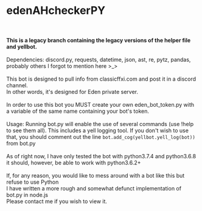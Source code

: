 # edenAHcheckerPY
<br><br> __This is a legacy branch containing the legacy versions of
the helper file and yellbot.__ <br><br> Dependencies: discord.py,
requests, datetime, json, ast, re, pytz, pandas, probably others I
forgot to mention here >_><br><br> This bot is designed to pull info
from classicffxi.com and post it in a discord channel.<br> In other
words, it's designed for Eden private server.<br><br> In order to use
this bot you MUST create your own eden_bot_token.py with a variable of
the same name containing your bot's token. <br><br> Usage: Running
bot.py will enable the use of several commands (use !help to see them
all). This includes a yell logging tool. If you don't wish to use that,
you should comment out the line ```bot.add_cog(yellbot.yell_log(bot))```
from bot.py <br><br> As of right now, I have only tested the bot with
python3.7.4 and python3.6.8<br> it should, however, be able to work with
python3.6.2+<br><br> If, for any reason, you would like to mess around
with a bot like this but refuse to use Python<br> I have written a more
rough and somewhat defunct implementation of bot.py in node.js
<br>Please contact me if you wish to view it.
